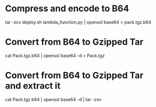 # Compress and encode to B64
tar -zcv deploy.sh lambda_function.py | openssl base64 > pack.tgz.b64

# Convert from B64 to Gzipped Tar
cat Pack.tgz.b64 | openssl base64 -d > Pack.tgz


# Convert from B64 to Gzipped Tar and extract it
cat Pack.tgz.b64 | openssl base64 -d | tar -zxv
